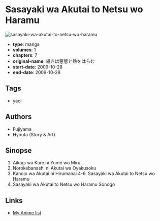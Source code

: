# Sasayaki wa Akutai to Netsu wo Haramu

![sasayaki-wa-akutai-to-netsu-wo-haramu](https://cdn.myanimelist.net/images/manga/3/167127.jpg)

-   **type**: manga
-   **volumes**: 1
-   **chapters**: 7
-   **original-name**: 囁きは悪態と熱をはらむ
-   **start-date**: 2009-10-28
-   **end-date**: 2009-10-28

## Tags

-   yaoi

## Authors

-   Fujiyama
-   Hyouta (Story & Art)

## Sinopse

1. Aikagi wa Kare ni Yume wo Miru
2. Norokebanashi ni Akutai wa Oyakusoku
3. Kanojo wa Akutai ni Hirumanai
   4-6. Sasayaki wa Akutai to Netsu wo Haramu
4. Sasayaki wa Akutai to Netsu wo Haramu Sonogo

## Links

-   [My Anime list](https://myanimelist.net/manga/94231/Sasayaki_wa_Akutai_to_Netsu_wo_Haramu)
